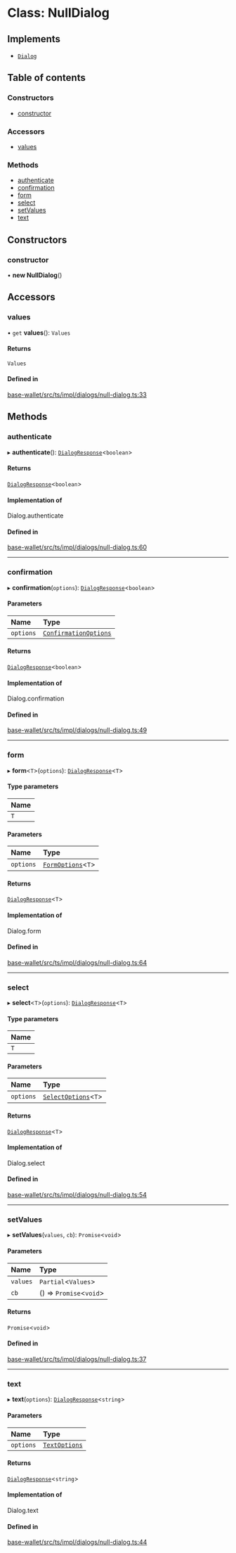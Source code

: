 # Class: NullDialog

## Implements

- [`Dialog`](../interfaces/Dialog.md)

## Table of contents

### Constructors

- [constructor](NullDialog.md#constructor)

### Accessors

- [values](NullDialog.md#values)

### Methods

- [authenticate](NullDialog.md#authenticate)
- [confirmation](NullDialog.md#confirmation)
- [form](NullDialog.md#form)
- [select](NullDialog.md#select)
- [setValues](NullDialog.md#setvalues)
- [text](NullDialog.md#text)

## Constructors

### constructor

• **new NullDialog**()

## Accessors

### values

• `get` **values**(): `Values`

#### Returns

`Values`

#### Defined in

[base-wallet/src/ts/impl/dialogs/null-dialog.ts:33](https://gitlab.com/i3-market/code/wp3/t3.2/i3m-wallet-monorepo/-/blob/9ff563a/packages/base-wallet/src/ts/impl/dialogs/null-dialog.ts#L33)

## Methods

### authenticate

▸ **authenticate**(): [`DialogResponse`](../API.md#dialogresponse)<`boolean`\>

#### Returns

[`DialogResponse`](../API.md#dialogresponse)<`boolean`\>

#### Implementation of

Dialog.authenticate

#### Defined in

[base-wallet/src/ts/impl/dialogs/null-dialog.ts:60](https://gitlab.com/i3-market/code/wp3/t3.2/i3m-wallet-monorepo/-/blob/9ff563a/packages/base-wallet/src/ts/impl/dialogs/null-dialog.ts#L60)

___

### confirmation

▸ **confirmation**(`options`): [`DialogResponse`](../API.md#dialogresponse)<`boolean`\>

#### Parameters

| Name | Type |
| :------ | :------ |
| `options` | [`ConfirmationOptions`](../interfaces/ConfirmationOptions.md) |

#### Returns

[`DialogResponse`](../API.md#dialogresponse)<`boolean`\>

#### Implementation of

Dialog.confirmation

#### Defined in

[base-wallet/src/ts/impl/dialogs/null-dialog.ts:49](https://gitlab.com/i3-market/code/wp3/t3.2/i3m-wallet-monorepo/-/blob/9ff563a/packages/base-wallet/src/ts/impl/dialogs/null-dialog.ts#L49)

___

### form

▸ **form**<`T`\>(`options`): [`DialogResponse`](../API.md#dialogresponse)<`T`\>

#### Type parameters

| Name |
| :------ |
| `T` |

#### Parameters

| Name | Type |
| :------ | :------ |
| `options` | [`FormOptions`](../interfaces/FormOptions.md)<`T`\> |

#### Returns

[`DialogResponse`](../API.md#dialogresponse)<`T`\>

#### Implementation of

Dialog.form

#### Defined in

[base-wallet/src/ts/impl/dialogs/null-dialog.ts:64](https://gitlab.com/i3-market/code/wp3/t3.2/i3m-wallet-monorepo/-/blob/9ff563a/packages/base-wallet/src/ts/impl/dialogs/null-dialog.ts#L64)

___

### select

▸ **select**<`T`\>(`options`): [`DialogResponse`](../API.md#dialogresponse)<`T`\>

#### Type parameters

| Name |
| :------ |
| `T` |

#### Parameters

| Name | Type |
| :------ | :------ |
| `options` | [`SelectOptions`](../interfaces/SelectOptions.md)<`T`\> |

#### Returns

[`DialogResponse`](../API.md#dialogresponse)<`T`\>

#### Implementation of

Dialog.select

#### Defined in

[base-wallet/src/ts/impl/dialogs/null-dialog.ts:54](https://gitlab.com/i3-market/code/wp3/t3.2/i3m-wallet-monorepo/-/blob/9ff563a/packages/base-wallet/src/ts/impl/dialogs/null-dialog.ts#L54)

___

### setValues

▸ **setValues**(`values`, `cb`): `Promise`<`void`\>

#### Parameters

| Name | Type |
| :------ | :------ |
| `values` | `Partial`<`Values`\> |
| `cb` | () => `Promise`<`void`\> |

#### Returns

`Promise`<`void`\>

#### Defined in

[base-wallet/src/ts/impl/dialogs/null-dialog.ts:37](https://gitlab.com/i3-market/code/wp3/t3.2/i3m-wallet-monorepo/-/blob/9ff563a/packages/base-wallet/src/ts/impl/dialogs/null-dialog.ts#L37)

___

### text

▸ **text**(`options`): [`DialogResponse`](../API.md#dialogresponse)<`string`\>

#### Parameters

| Name | Type |
| :------ | :------ |
| `options` | [`TextOptions`](../interfaces/TextOptions.md) |

#### Returns

[`DialogResponse`](../API.md#dialogresponse)<`string`\>

#### Implementation of

Dialog.text

#### Defined in

[base-wallet/src/ts/impl/dialogs/null-dialog.ts:44](https://gitlab.com/i3-market/code/wp3/t3.2/i3m-wallet-monorepo/-/blob/9ff563a/packages/base-wallet/src/ts/impl/dialogs/null-dialog.ts#L44)
